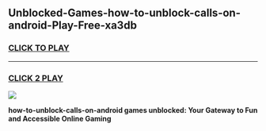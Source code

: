 
## Unblocked-Games-how-to-unblock-calls-on-android-Play-Free-xa3db
<h3>
<a href="https://premium76.site?title=how-to-unblock-calls-on-android&ref=21A">CLICK TO PLAY</a></h3>
<hr>

<h3>
<a href="https://premium76.site?title=how-to-unblock-calls-on-android&ref=21A">CLICK 2 PLAY</a>
  
</h3>

<a href="https://premium76.site?title=how-to-unblock-calls-on-android&ref=21A"><img src="https://clearcache.store/games.png"></a>


**how-to-unblock-calls-on-android games unblocked: Your Gateway to Fun and Accessible Online Gaming**
